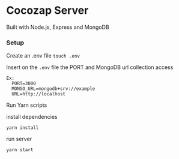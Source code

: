 # Cocozap Server

Built with Node.js, Express and MongoDB

### Setup

Create an .env file
`touch .env`

Insert on the `.env` file the PORT and MongoDB url collection access

```
Ex:
  PORT=3000
  MONGO_URL=mongodb+srv://example
  URL=http://localhost
```

Run Yarn scripts

install dependencies

```
yarn install
```

run server

```
yarn start
```
